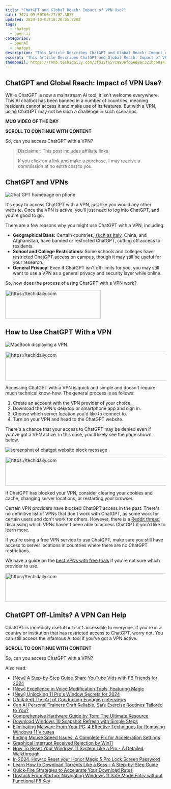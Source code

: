 ```yaml
---
title: "ChatGPT and Global Reach: Impact of VPN Use?"
date: 2024-09-30T00:27:02.382Z
updated: 2024-10-03T18:20:55.720Z
tags:
  - chatgpt
  - open-ai
categories:
  - openAI
  - chatgpt
description: "This Article Describes ChatGPT and Global Reach: Impact of VPN Use?"
excerpt: "This Article Describes ChatGPT and Global Reach: Impact of VPN Use?"
thumbnail: https://thmb.techidaily.com/3fd32f657ca906fd6ed8ec321bcb0a471e050e9fdbe1e0332d4aba568afc6cd5.jpg
---
```


## ChatGPT and Global Reach: Impact of VPN Use?

 While ChatGPT is now a mainstream AI tool, it isn't welcome everywhere. This AI chatbot has been banned in a number of countries, meaning residents cannot access it and make use of its features. But with a VPN, using ChatGPT may not be such a challenge in such scenarios.

**MUO VIDEO OF THE DAY**

**SCROLL TO CONTINUE WITH CONTENT**

 So, can you access ChatGPT with a VPN?

>  Disclaimer: This post includes affiliate links
>
>  If you click on a link and make a purchase, I may receive a commission at no extra cost to you.
>

## ChatGPT and VPNs

![Chat GPT homepage on phone](https://thmb.techidaily.com/c64fedaf756cbcf9ac92722c1b2668052e1efc526bd85097cc0c097ddacbbc3a.jpg)

 It's easy to access ChatGPT with a VPN, just like you would any other website. Once the VPN is active, you'll just need to log into ChatGPT, and you're good to go.

 There are a few reasons why you might use ChatGPT with a VPN, including:

* **Geographical Bans:** Certain countries, [such as Italy](https://www.makeuseof.com/why-has-italy-banned-chatgpt/), China, and Afghanistan, have banned or restricted ChatGPT, cutting off access to residents.
* **School and College Restrictions:** Some schools and colleges have restricted ChatGPT access on campus, though it may still be useful for your research.
* **General Privacy:** Even if ChatGPT isn't off-limits for you, you may still want to use a VPN as a general privacy and security layer while online.

 So, how does the process of using ChatGPT with a VPN work?

<!-- affiliate ads begin -->
<a href="https://aligracehair.sjv.io/c/5597632/1938745/19272" target="_top" id="1938745">
  <img src="//a.impactradius-go.com/display-ad/19272-1938745" border="0" alt="https://techidaily.com" width="300" height="90"/>
</a>
<img height="0" width="0" src="https://aligracehair.sjv.io/i/5597632/1938745/19272" style="position:absolute;visibility:hidden;" border="0" />
<!-- affiliate ads end -->

## How to Use ChatGPT With a VPN

![MacBook displaying a VPN.](https://static1.makeuseofimages.com/wordpress/wp-content/uploads/2023/07/grey-and-black-macbook-pro-showing-vpn.jpg)

<!-- affiliate ads begin -->
<a href="https://unicoeye.pxf.io/c/5597632/2134234/18498" target="_top" id="2134234">
  <img src="//a.impactradius-go.com/display-ad/18498-2134234" border="0" alt="https://techidaily.com" width="728" height="90"/>
</a>
<img height="0" width="0" src="https://unicoeye.pxf.io/i/5597632/2134234/18498" style="position:absolute;visibility:hidden;" border="0" />
<!-- affiliate ads end -->

 Accessing ChatGPT with a VPN is quick and simple and doesn't require much technical know-how. The general process is as follows:

1. Create an account with the VPN provider of your choice.
2. Download the VPN's desktop or smartphone app and sign in.
3. Choose which server location you'd like to connect to.
4. Turn on your VPN and head to the ChatGPT website.

 There's a chance that your access to ChatGPT may be denied even if you've got a VPN active. In this case, you'll likely see the page shown below.

![screenshot of chatgpt website block message](https://static1.makeuseofimages.com/wordpress/wp-content/uploads/2023/11/gpt-block-1.jpg)

<!-- affiliate ads begin -->
<a href="https://appsumo.8odi.net/c/5597632/2087485/7443" target="_top" id="2087485">
  <img src="//a.impactradius-go.com/display-ad/7443-2087485" border="0" alt="https://techidaily.com" width="728" height="90"/>
</a>
<img height="0" width="0" src="https://appsumo.8odi.net/i/5597632/2087485/7443" style="position:absolute;visibility:hidden;" border="0" />
<!-- affiliate ads end -->

 If ChatGPT has blocked your VPN, consider clearing your cookies and cache, changing server locations, or restarting your browser.

 Certain VPN providers have blocked ChatGPT access in the past. There's no definitive list of VPNs that don't work with ChatGPT, as some work for certain users and don't work for others. However, there is a [Reddit thread](https://www.reddit.com/r/ChatGPT/comments/12bvety/did%5Fopenai%5Fjust%5Fstart%5Fblocking%5Fvpn%5Faccess%5Fbeen/) discussing which VPNs haven't been able to access ChatGPT if you'd like to learn more.

 If you're using a free VPN service to use ChatGPT, make sure you still have access to server locations in countries where there are no ChatGPT restrictions.

 We have a guide on the [best VPNs with free trials](https://www.makeuseof.com/tag/best-vpn-free-trial/) if you're not sure which provider to use.

<!-- affiliate ads begin -->
<a href="https://appsumo.8odi.net/c/5597632/2049390/7443" target="_top" id="2049390">
  <img src="//a.impactradius-go.com/display-ad/7443-2049390" border="0" alt="https://techidaily.com" width="728" height="90"/>
</a>
<img height="0" width="0" src="https://appsumo.8odi.net/i/5597632/2049390/7443" style="position:absolute;visibility:hidden;" border="0" />
<!-- affiliate ads end -->

## ChatGPT Off-Limits? A VPN Can Help

 ChatGPT is incredibly useful but isn't accessible to everyone. If you're in a country or institution that has restricted access to ChatGPT, worry not. You can still access the infamous AI tool if you've got a VPN active.

**SCROLL TO CONTINUE WITH CONTENT**

 So, can you access ChatGPT with a VPN?

<ins class="adsbygoogle"
     style="display:block"
     data-ad-format="autorelaxed"
     data-ad-client="ca-pub-7571918770474297"
     data-ad-slot="1223367746"></ins>

<ins class="adsbygoogle"
     style="display:block"
     data-ad-client="ca-pub-7571918770474297"
     data-ad-slot="8358498916"
     data-ad-format="auto"
     data-full-width-responsive="true"></ins>

<span class="atpl-alsoreadstyle">Also read:</span>
<div><ul>
<li><a href="https://facebook-video-footage.techidaily.com/new-a-step-by-step-guide-share-youtube-vids-with-fb-friends-for-2024/"><u>[New] A Step-by-Step Guide Share YouTube Vids with FB Friends for 2024</u></a></li>
<li><a href="https://some-techniques.techidaily.com/new-excellence-in-voice-modification-tools-featuring-magic/"><u>[New] Excellence in Voice Modification Tools, Featuring Magic</u></a></li>
<li><a href="https://article-tips.techidaily.com/new-unlocking-11-pros-window-secrets-for-2024/"><u>[New] Unlocking 11 Pro's Window Secrets for 2024</u></a></li>
<li><a href="https://some-skills.techidaily.com/updated-the-art-of-conducting-engaging-interviews/"><u>[Updated] The Art of Conducting Engaging Interviews</u></a></li>
<li><a href="https://tech-revival.techidaily.com/can-ai-personal-trainers-craft-reliable-safe-exercise-routines-tailored-to-you/"><u>Can AI Personal Trainers Craft Reliable, Safe Exercise Routines Tailored to You?</u></a></li>
<li><a href="https://hardware-updates.techidaily.com/comprehensive-hardware-guide-by-tom-the-ultimate-resource/"><u>Comprehensive Hardware Guide by Tom: The Ultimate Resource</u></a></li>
<li><a href="https://tech-savvy.techidaily.com/download-windows-10-snapshot-refresh-with-simple-steps/"><u>Download Windows 10 Snapshot Refresh with Simple Steps</u></a></li>
<li><a href="https://tech-savvy.techidaily.com/eliminating-malware-from-your-pc-4-effective-techniques-for-removing-windows-11-viruses/"><u>Eliminating Malware From Your PC: 4 Effective Techniques for Removing Windows 11 Viruses</u></a></li>
<li><a href="https://tech-savvy.techidaily.com/ending-mouse-speed-issues-a-complete-fix-for-acceleration-settings/"><u>Ending Mouse Speed Issues: A Complete Fix for Acceleration Settings</u></a></li>
<li><a href="https://driver-error.techidaily.com/graphical-interrupt-received-rejection-by-win11/"><u>Graphical Interrupt Received Rejection by Win11</u></a></li>
<li><a href="https://tech-savvy.techidaily.com/how-to-reset-your-windows-11-system-like-a-pro-a-detailed-walkthrough/"><u>How To Reset Your Windows 11 System Like a Pro - A Detailed Walkthrough</u></a></li>
<li><a href="https://unlock-android.techidaily.com/in-2024-how-to-reset-your-honor-magic-5-pro-lock-screen-password-by-drfone-android/"><u>In 2024, How to Reset your Honor Magic 5 Pro Lock Screen Password</u></a></li>
<li><a href="https://tech-savvy.techidaily.com/learn-how-to-download-torrents-like-a-boss-a-step-by-step-guide/"><u>Learn How to Download Torrents Like a Boss - A Step-by-Step Guide</u></a></li>
<li><a href="https://tech-savvy.techidaily.com/quick-fire-strategies-to-accelerate-your-download-rates/"><u>Quick-Fire Strategies to Accelerate Your Download Rates</u></a></li>
<li><a href="https://tech-savvy.techidaily.com/unstuck-from-startup-navigating-windows-11-safe-mode-entry-without-functional-f8-key/"><u>Unstuck From Startup: Navigating Windows 11 Safe Mode Entry without Functional F8 Key</u></a></li>
</ul></div>

